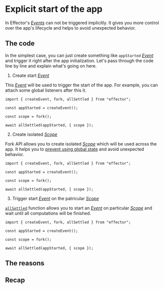 # Explicit start of the app

In Effector's [_Events_](https://effector.dev/docs/api/effector/event) can not be triggered implicitly. It gives you more control over the app's lifecycle and helps to avoid unexpected behavior.

## The code

In the simplest case, you can just create something like `appStarted` [_Event_](https://effector.dev/docs/api/effector/event) and trigger it right after the app initialization. Let's pass through the code line by line and explain what's going on here.

1. Create start [_Event_](https://effector.dev/docs/api/effector/event)

This [_Event_](https://effector.dev/docs/api/effector/event) will be used to trigger the start of the app. For example, you can attach some global listeners after this it.

```ts{3}
import { createEvent, fork, allSettled } from "effector";

const appStarted = createEvent();

const scope = fork();

await allSettled(appStarted, { scope });
```

2. Create isolated [_Scope_](https://effector.dev/docs/api/effector/scope)

Fork API allows you to create isolated [_Scope_](https://effector.dev/docs/api/effector/scope) which will be used across the app. It helps you to [prevent using global state](/magazine/global_variables) and avoid unexpected behavior.

```ts{5}
import { createEvent, fork, allSettled } from "effector";

const appStarted = createEvent();

const scope = fork();

await allSettled(appStarted, { scope });
```

3. Trigger start [_Event_](https://effector.dev/docs/api/effector/event) on the patricular [_Scope_](https://effector.dev/docs/api/effector/scope)

[`allSettled`](https://effector.dev/docs/api/effector/allSettled) function allows you to start an [_Event_](https://effector.dev/docs/api/effector/event) on particular [_Scope_](https://effector.dev/docs/api/effector/scope) and wait until all computations will be finished.

```ts{7}
import { createEvent, fork, allSettled } from "effector";

const appStarted = createEvent();

const scope = fork();

await allSettled(appStarted, { scope });
```

## The reasons

## Recap
